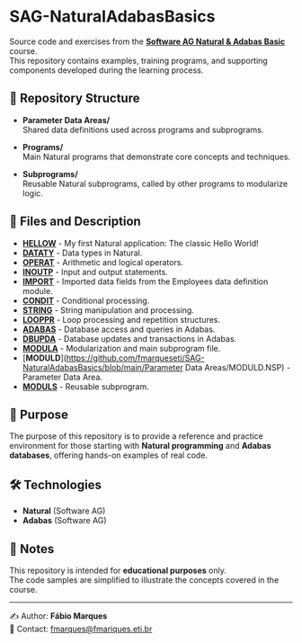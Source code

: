 # SAG-NaturalAdabasBasics

Source code and exercises from the **[Software AG Natural & Adabas Basic](https://learn.softwareag.com/learn/courses/64/natural-programming-basic)** course.  
This repository contains examples, training programs, and supporting components developed during the learning process.

## 📂 Repository Structure

- **Parameter Data Areas/**  
  Shared data definitions used across programs and subprograms.

- **Programs/**  
  Main Natural programs that demonstrate core concepts and techniques.

- **Subprograms/**  
  Reusable Natural subprograms, called by other programs to modularize logic.

## 📄 Files and Description

- [**HELLOW**](https://github.com/fmarqueseti/SAG-NaturalAdabasBasics/blob/main/Programs/HELLOW.NSP) - My first Natural application: The classic Hello World!
- [**DATATY**](https://github.com/fmarqueseti/SAG-NaturalAdabasBasics/blob/main/Programs/DATATY.NSP) - Data types in Natural.
- [**OPERAT**](https://github.com/fmarqueseti/SAG-NaturalAdabasBasics/blob/main/Programs/OPERAT.NSP) - Arithmetic and logical operators.
- [**INOUTP**](https://github.com/fmarqueseti/SAG-NaturalAdabasBasics/blob/main/Programs/INOUTP.NSP) - Input and output statements.
- [**IMPORT**](https://github.com/fmarqueseti/SAG-NaturalAdabasBasics/blob/main/Programs/IMPORT.NSP) - Imported data fields from the Employees data definition module.
- [**CONDIT**](https://github.com/fmarqueseti/SAG-NaturalAdabasBasics/blob/main/Programs/CONDIT.NSP) - Conditional processing.
- [**STRING**](https://github.com/fmarqueseti/SAG-NaturalAdabasBasics/blob/main/Programs/STRING.NSP) - String manipulation and processing.
- [**LOOPPR**](https://github.com/fmarqueseti/SAG-NaturalAdabasBasics/blob/main/Programs/LOOPPR.NSP) - Loop processing and repetition structures.
- [**ADABAS**](https://github.com/fmarqueseti/SAG-NaturalAdabasBasics/blob/main/Programs/ADABAS.NSP) - Database access and queries in Adabas.
- [**DBUPDA**](https://github.com/fmarqueseti/SAG-NaturalAdabasBasics/blob/main/Programs/DBUPDA.NSP) - Database updates and transactions in Adabas.
- [**MODULA**](https://github.com/fmarqueseti/SAG-NaturalAdabasBasics/blob/main/Programs/MODULA.NSP) - Modularization and main subprogram file.
- [**MODULD**](https://github.com/fmarqueseti/SAG-NaturalAdabasBasics/blob/main/Parameter Data Areas/MODULD.NSP) - Parameter Data Area.
- [**MODULS**](https://github.com/fmarqueseti/SAG-NaturalAdabasBasics/blob/main/Subprograms/MODULS.NSP) - Reusable subprogram.

## 🎯 Purpose

The purpose of this repository is to provide a reference and practice environment for those starting with **Natural programming** and **Adabas databases**, offering hands-on examples of real code.

## 🛠️ Technologies

- **Natural** (Software AG)  
- **Adabas** (Software AG)

## 📖 Notes

This repository is intended for **educational purposes** only.  
The code samples are simplified to illustrate the concepts covered in the course.

---

✍️ Author: **Fábio Marques**  
📧 Contact: [fmarques@fmariques.eti.br](mailto:fmarques@fmariques.eti.br)  

